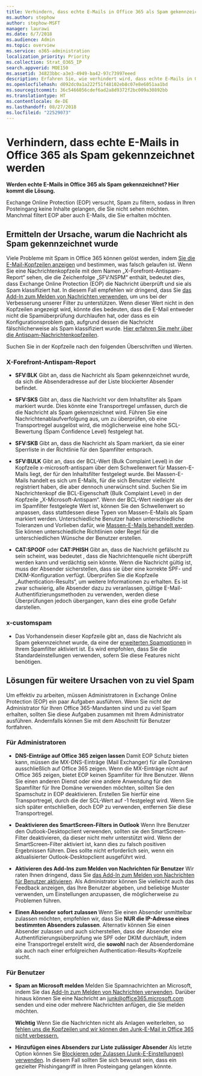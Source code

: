 ```yaml
---
title: Verhindern, dass echte E-Mails in Office 365 als Spam gekennzeichnet werden
ms.author: stephow
author: stephow-MSFT
manager: laurawi
ms.date: 6/7/2018
ms.audience: Admin
ms.topic: overview
ms.service: o365-administration
localization_priority: Priority
ms.collection: Strat_O365_IP
search.appverid: MOE150
ms.assetid: 34823bbc-a3e3-4949-ba42-97c73997eeed
description: Erfahren Sie, wie verhindert wird, dass echte E-Mails in Office 365 als Spam gekennzeichnet werden.
ms.openlocfilehash: d092dc0a1a222f51f48102eb8c07e8e6051aa1bd
ms.sourcegitcommit: 36c5466056cdef6ad2a8d9372f2bc009a30892bb
ms.translationtype: HT
ms.contentlocale: de-DE
ms.lasthandoff: 08/27/2018
ms.locfileid: "22529073"
---
```

# <a name="how-to-prevent-real-email-from-being-marked-as-spam-in-office-365"></a>Verhindern, dass echte E-Mails in Office 365 als Spam gekennzeichnet werden

 **Werden echte E-Mails in Office 365 als Spam gekennzeichnet? Hier kommt die Lösung.**
  
Exchange Online Protection (EOP) versucht, Spam zu filtern, sodass in Ihren Posteingang keine Inhalte gelangen, die Sie nicht sehen möchten. Manchmal filtert EOP aber auch E-Mails, die Sie erhalten möchten.
  
## <a name="determine-the-reason-why-the-message-was-marked-as-spam"></a>Ermitteln der Ursache, warum die Nachricht als Spam gekennzeichnet wurde

Viele Probleme mit Spam in Office 365 können gelöst werden, indem [Sie die E-Mail-Kopfzeilen anzeigen](https://support.office.com/article/cd039382-dc6e-4264-ac74-c048563d212c) und bestimmen, was falsch gelaufen ist. Wenn Sie eine Nachrichtenkopfzeile mit dem Namen „X-Forefront-Antispam-Report“ sehen, die die Zeichenfolge „SFV:NSPM“ enthält, bedeutet dies, dass Exchange Online Protection (EOP) die Nachricht überprüft und sie als Spam klassifiziert hat. In diesem Fall empfehlen wir dringend, dass Sie [das Add-In zum Melden von Nachrichten verwenden](https://support.office.com/article/b5caa9f1-cdf3-4443-af8c-ff724ea719d2), um uns bei der Verbesserung unserer Filter zu unterstützen. Wenn dieser Wert nicht in den Kopfzeilen angezeigt wird, könnte dies bedeuten, dass die E-Mail entweder nicht die Spamüberprüfung durchlaufen hat, oder dass es ein Konfigurationsproblem gab, aufgrund dessen die Nachricht fälschlicherweise als Spam klassifiziert wurde. [Hier erfahren Sie mehr über die Antispam-Nachrichtenkopfzeilen](https://technet.microsoft.com/library/dn205071%28v=exchg.150%29.aspx).
  
Suchen Sie in der Kopfzeile nach den folgenden Überschriften und Werten.
  
### <a name="x-forefront-antispam-report"></a>X-Forefront-Antispam-Report

- **SFV:BLK** Gibt an, dass die Nachricht als Spam gekennzeichnet wurde, da sich die Absenderadresse auf der Liste blockierter Absender befindet. 
    
- **SFV:SKS** Gibt an, dass die Nachricht vor dem Inhaltsfilter als Spam markiert wurde. Dies könnte eine Transportregel umfassen, durch die die Nachricht als Spam gekennzeichnet wird. Führen Sie eine Nachrichtenablaufverfolgung aus, um zu überprüfen, ob eine Transportregel ausgelöst wird, die möglicherweise eine hohe SCL-Bewertung (Spam Confidence Level) festgelegt hat. 
    
- **SFV:SKB** Gibt an, dass die Nachricht als Spam markiert, da sie einer Sperrliste in der Richtlinie für den Spamfilter entsprach. 
    
- **SFV:BULK** Gibt an, dass der BCL-Wert (Bulk Complaint Level) in der Kopfzeile x-microsoft-antispam über dem Schwellenwert für Massen-E-Mails liegt, der für den Inhaltsfilter festgelegt wurde. Bei Massen-E-Mails handelt es sich um E-Mails, für die sich Benutzer vielleicht registriert haben, die aber dennoch unerwünscht sind. Suchen Sie im Nachrichtenkopf die BCL-Eigenschaft (Bulk Complaint Level) in der Kopfzeile „X-Microsoft-Antispam“. Wenn der BCL-Wert niedriger als der im Spamfilter festgelegte Wert ist, können Sie den Schwellenwert so anpassen, dass stattdessen diese Typen von Massen-E-Mails als Spam markiert werden. Unterschiedliche Benutzer haben unterschiedliche Toleranzen und Vorlieben dafür, wie [Massen-E-Mails behandelt werden](https://blogs.msdn.microsoft.com/tzink/2014/08/25/different-levels-of-bulk-mail-filtering-in-office-365/). Sie können unterschiedliche Richtlinien oder Regel für die unterschiedlichen Wünsche der Benutzer erstellen.
    
- **CAT:SPOOF** oder **CAT:PHISH** Gibt an, dass die Nachricht gefälscht zu sein scheint, was bedeutet , dass die Nachrichtenquelle nicht überprüft werden kann und verdächtig sein könnte. Wenn die Nachricht gültig ist, muss der Absender sicherstellen, dass sie über eine korrekte SPF- und DKIM-Konfiguration verfügt. Überprüfen Sie die Kopfzeile „Authentication-Results“, um weitere Informationen zu erhalten. Es ist zwar schwierig, alle Absender dazu zu veranlassen, gültige E-Mail-Authentifizierungsmethoden zu verwenden, werden diese Überprüfungen jedoch übergangen, kann dies eine große Gefahr darstellen. 
    
### <a name="x-customspam"></a>x-customspam

- Das Vorhandensein dieser Kopfzeile gibt an, dass die Nachricht als Spam gekennzeichnet wurde, da eine der [erweiterten Spamoptionen](https://technet.microsoft.com/library/jj200750%28v=exchg.150%29.aspx) in Ihrem Spamfilter aktiviert ist. Es wird empfohlen, dass Sie die Standardeinstellungen verwenden, sofern Sie diese Features nicht benötigen. 
    
## <a name="solutions-to-additional-causes-of-too-much-spam"></a>Lösungen für weitere Ursachen von zu viel Spam

Um effektiv zu arbeiten, müssen Administratoren in Exchange Online Protection (EOP) ein paar Aufgaben ausführen. Wenn Sie nicht der Administrator für Ihren Office 365-Mandanten sind und zu viel Spam erhalten, sollten Sie diese Aufgaben zusammen mit Ihrem Administrator ausführen. Andernfalls können Sie mit dem Abschnitt für Benutzer fortfahren.
  
### <a name="for-admins"></a>Für Administratoren

- **DNS-Einträge auf Office 365 zeigen lassen** Damit EOP Schutz bieten kann, müssen die MX-DNS-Einträge (Mail Exchanger) für alle Domänen ausschließlich auf Office 365 zeigen. Wenn die MX-Einträge nicht auf Office 365 zeigen, bietet EOP keinen Spamfilter für Ihre Benutzer. Wenn Sie einen anderen Dienst oder eine andere Anwendung für den Spamfilter für Ihre Domäne verwenden möchten, sollten Sie den Spamschutz in EOP deaktivieren. Erstellen Sie hierfür eine Transportregel, durch die der SCL-Wert auf -1 festgelegt wird. Wenn Sie sich später entschließen, doch EOP zu verwenden, entfernen Sie diese Transportregel. 
    
- **Deaktivieren des SmartScreen-Filters in Outlook** Wenn Ihre Benutzer den Outlook-Desktopclient verwenden, sollten sie den SmartScreen-Filter deaktivieren, da dieser nicht mehr unterstützt wird. Wenn der SmartScreen-Filter aktiviert ist, kann dies zu falsch positiven Ergebnissen führen. Dies sollte nicht erforderlich sein, wenn ein aktualisierter Outlook-Desktopclient ausgeführt wird. 
    
- **Aktivieren des Add-Ins zum Melden von Nachrichten für Benutzer** Wir raten Ihnen dringend, dass Sie [das Add-In zum Melden von Nachrichten für Benutzer aktivieren](enable-the-report-message-add-in.md). Als Administrator können Sie vielleicht auch das Feedback anzeigen, das Ihre Benutzer abgeben, und beliebige Muster verwenden, um Einstellungen anzupassen, die möglicherweise zu Problemen führen.
    
- **Einen Absender sofort zulassen** Wenn Sie einen Absender unmittelbar zulassen möchten, empfehlen wir, dass Sie **NUR die IP-Adresse eines bestimmten Absenders zulassen**. Alternativ können Sie einen Absender zulassen und auch sicherstellen, dass der Absender eine Authentifizierungsüberprüfung wie SPF oder DKIM durchläuft, indem eine Transportregel erstellt wird, die **sowohl** nach der Absenderdomäne als auch nach einer erfolgreichen Authentication-Results-Kopfzeile sucht. 
    
### <a name="for-users"></a>Für Benutzer

- **Spam an Microsoft melden** Melden Sie Spamnachrichten an Microsoft, indem Sie das [Add-In zum Melden von Nachrichten verwenden](https://support.office.com/article/b5caa9f1-cdf3-4443-af8c-ff724ea719d2). Darüber hinaus können Sie eine Nachricht an junk@office365.microsoft.com senden und eine oder mehrere Nachrichten anfügen, die Sie melden möchten.
    
    **Wichtig** Wenn Sie die Nachrichten nicht als Anlagen weiterleiten, so [fehlen uns die Kopfzeilen und wir können den Junk-E-Mail in Office 365 nicht verbessern.](https://blogs.msdn.microsoft.com/tzink/2017/11/30/when-creating-support-tickets-about-spam-be-sure-to-include-message-headers/) 
    
- **Hinzufügen eines Absenders zur Liste zulässiger Absender** Als letzte Option können Sie [Blockieren oder Zulassen (Junk-E-Einstellungen) verwenden](https://support.office.com/article/48c9f6f7-2309-4f95-9a4d-de987e880e46). In diesem Fall sollten Sie sich bewusst sein, dass ein gezielter Phishingangriff in Ihren Posteingang gelangen könnte.
    

